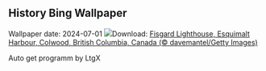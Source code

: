 ## History Bing Wallpaper
Wallpaper date: 2024-07-01
![](https://www.bing.com/th?id=OHR.FisgardLighthouse_EN-GB4370736522_UHD.jpg&w=1000)Download: [Fisgard Lighthouse, Esquimalt Harbour, Colwood, British Columbia, Canada (© davemantel/Getty Images)](https://www.bing.com/th?id=OHR.FisgardLighthouse_EN-GB4370736522_UHD.jpg)

Auto get programm by LtgX
